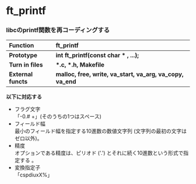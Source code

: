 # ft_printf
### libcのprintf関数を再コーディングする

|Function         | ft_printf                 |
|:-----------------|:-------------------------------|
|**Prototype**        | **int ft_printf(const char * , ...);** |
|**Turn in files**    | **\*.c, \*.h, Makefile** |
|**External functs**  | **malloc, free, write, va_start, va_arg, va_copy, va_end**            |

**以下に対応する**  
- フラグ文字  
「-0.# +」(そのうちの1つはスペース)
- フィールド幅  
最小のフィールド幅を指定する10進数の数値文字列 (文字列の最初の文字はゼロ以外)。
- 精度  
オプションである精度は、ピリオド ('.') とそれに続く10進数という形式で指定する 。
- 変換指定子  
「cspdiuxX%」
